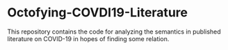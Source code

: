 # Octofying-COVDI19-Literature
This repository contains the code for analyzing the semantics in published literature on COVID-19 in hopes of finding some relation.
